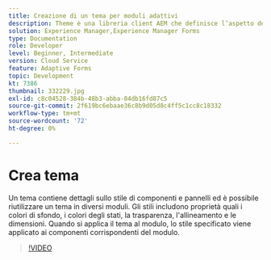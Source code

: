 ```yaml
---
title: Creazione di un tema per moduli adattivi
description: Theme è una libreria client AEM che definisce l’aspetto del modulo adattivo.
solution: Experience Manager,Experience Manager Forms
type: Documentation
role: Developer
level: Beginner, Intermediate
version: Cloud Service
feature: Adaptive Forms
topic: Development
kt: 7386
thumbnail: 332229.jpg
exl-id: c8c04528-384b-48b3-abba-04db16fd87c5
source-git-commit: 2f619bc6ebaae36c8b9d05d8c4ff5c1cc8c18332
workflow-type: tm+mt
source-wordcount: '72'
ht-degree: 0%

---
```


# Crea tema

Un tema contiene dettagli sullo stile di componenti e pannelli ed è possibile riutilizzare un tema in diversi moduli. Gli stili includono proprietà quali i colori di sfondo, i colori degli stati, la trasparenza, l&#39;allineamento e le dimensioni. Quando si applica il tema al modulo, lo stile specificato viene applicato ai componenti corrispondenti del modulo.

>[!VIDEO](https://video.tv.adobe.com/v/332229?quality=12&learn=on)
